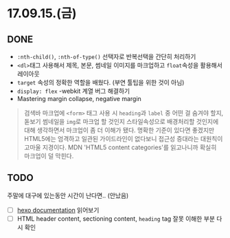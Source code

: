 # 17.09.15.(금)

## DONE
  * `:nth-child()`, `:nth-of-type()` 선택자로 반복선택을 간단히 처리하기
  * `<dl>`태그 사용해서 제목, 본문, 썸네일 이미지를 마크업하고 `float`속성을 활용해서 레이아웃
  * `target` 속성의 정확한 역할을 배웠다. (부연 툴팁을 위한 것이 아님)
  * `display: flex` -webkit 계열 버그 해결하기
  * Mastering margin collapse, negative margin  
  
> 검색바 마크업에 `<form>` 태그 사용 시 `heading`과 `label` 중 어떤 걸 숨겨야 할지, 돋보기 썸네일을 `img`로 마크업 할 것인지 스타일속성으로 배경처리할 것인지에 대해 생각하면서 마크업이 좀 더 이해가 됐다. 명확한 기준이 있다면 좋겠지만 HTML5에는 엄격하고 일관된 가이드라인이 없다보니 접근성 증대라는 대원칙이 고마울 지경이다. MDN 'HTML5 content categories'를 읽고나니까 확실히 마크업이 덜 막힌다.  

## TODO  
주말에 대구에 있는동안 시간이 난다면.. (안났음)
  * [ ] [hexo documentation](https://hexo.io/docs/) 읽어보기
  * [ ] HTML header content, sectioning content, `heading` tag 잘못 이해한 부분 다시 확인